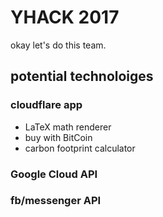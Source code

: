 # YHACK 2017 #
okay let's do this team. 

## potential technoloiges ##
### cloudflare app ###
  * LaTeX math renderer
  * buy with BitCoin
  * carbon footprint calculator

### Google Cloud API ###
### fb/messenger API ###
